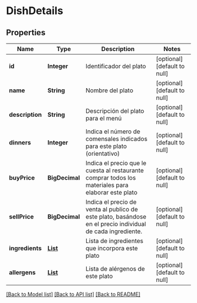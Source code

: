 # DishDetails
## Properties

| Name | Type | Description | Notes |
|------------ | ------------- | ------------- | -------------|
| **id** | **Integer** | Identificador del plato | [optional] [default to null] |
| **name** | **String** | Nombre del plato | [optional] [default to null] |
| **description** | **String** | Descripción del plato para el menú | [optional] [default to null] |
| **dinners** | **Integer** | Indica el número de comensales indicados para este plato (orientativo) | [optional] [default to null] |
| **buyPrice** | **BigDecimal** | Indica el precio que le cuesta al restaurante comprar todos los materiales para elaborar este plato | [optional] [default to null] |
| **sellPrice** | **BigDecimal** | Indica el precio de venta al publico de este plato, basándose en el precio individual de cada ingrediente. | [optional] [default to null] |
| **ingredients** | [**List**](DishDetails_ingredients_inner.md) | Lista de ingredientes que incorpora este plato | [optional] [default to null] |
| **allergens** | [**List**](DishDetails_allergens_inner.md) | Lista de alérgenos de este plato | [optional] [default to null] |

[[Back to Model list]](../README.md#documentation-for-models) [[Back to API list]](../README.md#documentation-for-api-endpoints) [[Back to README]](../README.md)

